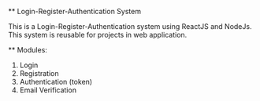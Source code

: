 ** Login-Register-Authentication System

This is a Login-Register-Authentication system using ReactJS and NodeJs.
This system is reusable for projects in web application.

** Modules:
1. Login
2. Registration
3. Authentication (token)
4. Email Verification

